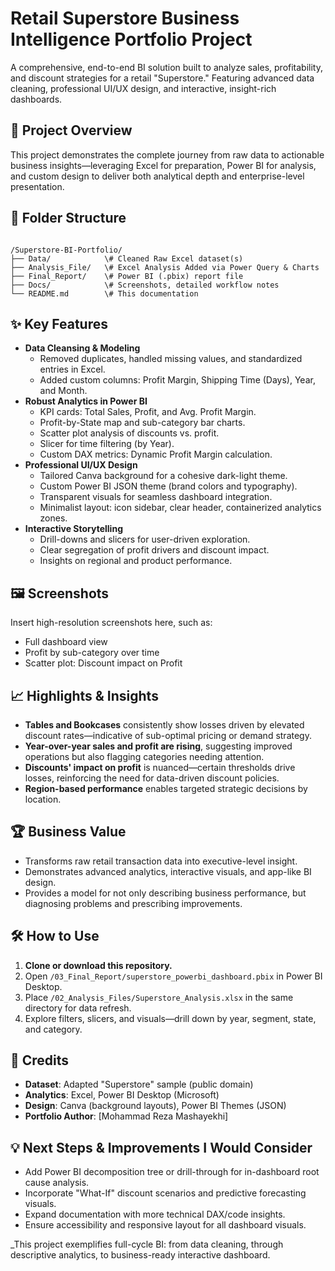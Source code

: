 
# Retail Superstore Business Intelligence Portfolio Project

A comprehensive, end-to-end BI solution built to analyze sales, profitability, and discount strategies for a retail "Superstore." Featuring advanced data cleaning, professional UI/UX design, and interactive, insight-rich dashboards.

## 🚀 Project Overview

This project demonstrates the complete journey from raw data to actionable business insights—leveraging Excel for preparation, Power BI for analysis, and custom design to deliver both analytical depth and enterprise-level presentation.

## 📂 Folder Structure

```

/Superstore-BI-Portfolio/
├── Data/            \# Cleaned Raw Excel dataset(s)
├── Analysis_File/   \# Excel Analysis Added via Power Query & Charts
├── Final_Report/    \# Power BI (.pbix) report file
├── Docs/            \# Screenshots, detailed workflow notes
└── README.md        \# This documentation

```

## ✨ Key Features

- **Data Cleansing & Modeling**  
  - Removed duplicates, handled missing values, and standardized entries in Excel.
  - Added custom columns: Profit Margin, Shipping Time (Days), Year, and Month.
- **Robust Analytics in Power BI**  
  - KPI cards: Total Sales, Profit, and Avg. Profit Margin.
  - Profit-by-State map and sub-category bar charts.
  - Scatter plot analysis of discounts vs. profit.
  - Slicer for time filtering (by Year).
  - Custom DAX metrics: Dynamic Profit Margin calculation.
- **Professional UI/UX Design**  
  - Tailored Canva background for a cohesive dark-light theme.
  - Custom Power BI JSON theme (brand colors and typography).
  - Transparent visuals for seamless dashboard integration.
  - Minimalist layout: icon sidebar, clear header, containerized analytics zones.
- **Interactive Storytelling**  
  - Drill-downs and slicers for user-driven exploration.
  - Clear segregation of profit drivers and discount impact.
  - Insights on regional and product performance.

## 🖼️ Screenshots

Insert high-resolution screenshots here, such as:
- Full dashboard view
- Profit by sub-category over time
- Scatter plot: Discount impact on Profit


## 📈 Highlights & Insights

- **Tables and Bookcases** consistently show losses driven by elevated discount rates—indicative of sub-optimal pricing or demand strategy.
- **Year-over-year sales and profit are rising**, suggesting improved operations but also flagging categories needing attention.
- **Discounts' impact on profit** is nuanced—certain thresholds drive losses, reinforcing the need for data-driven discount policies.
- **Region-based performance** enables targeted strategic decisions by location.

## 🏆 Business Value

- Transforms raw retail transaction data into executive-level insight.
- Demonstrates advanced analytics, interactive visuals, and app-like BI design.
- Provides a model for not only describing business performance, but diagnosing problems and prescribing improvements.

## 🛠️ How to Use

1. **Clone or download this repository.**
2. Open `/03_Final_Report/superstore_powerbi_dashboard.pbix` in Power BI Desktop.
3. Place `/02_Analysis_Files/Superstore_Analysis.xlsx` in the same directory for data refresh.
4. Explore filters, slicers, and visuals—drill down by year, segment, state, and category.



## 📄 Credits

- **Dataset**: Adapted "Superstore" sample (public domain)
- **Analytics**: Excel, Power BI Desktop (Microsoft)
- **Design**: Canva (background layouts), Power BI Themes (JSON)
- **Portfolio Author**: [Mohammad Reza Mashayekhi]


## 💡 Next Steps & Improvements I Would Consider

- Add Power BI decomposition tree or drill-through for in-dashboard root cause analysis.
- Incorporate "What-If" discount scenarios and predictive forecasting visuals.
- Expand documentation with more technical DAX/code insights.
- Ensure accessibility and responsive layout for all dashboard visuals.

_This project exemplifies full-cycle BI: from data cleaning, through descriptive analytics, to business-ready interactive dashboard.


